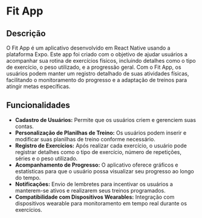 # Fit App

## Descrição

O Fit App é um aplicativo desenvolvido em React Native usando a plataforma Expo. Este app foi criado com o objetivo de ajudar usuários a acompanhar sua rotina de exercícios físicos, incluindo detalhes como o tipo de exercício, o peso utilizado, e a progressão geral. Com o Fit App, os usuários podem manter um registro detalhado de suas atividades físicas, facilitando o monitoramento do progresso e a adaptação de treinos para atingir metas específicas.

## Funcionalidades

-   **Cadastro de Usuários:** Permite que os usuários criem e gerenciem suas contas.
-   **Personalização de Planilhas de Treino:** Os usuários podem inserir e modificar suas planilhas de treino conforme necessário.
-   **Registro de Exercícios:** Após realizar cada exercício, o usuário pode registrar detalhes como o tipo de exercício, número de repetições, séries e o peso utilizado.
-   **Acompanhamento de Progresso:** O aplicativo oferece gráficos e estatísticas para que o usuário possa visualizar seu progresso ao longo do tempo.
-   **Notificações:** Envio de lembretes para incentivar os usuários a manterem-se ativos e realizarem seus treinos programados.
-   **Compatibilidade com Dispositivos Wearables:** Integração com dispositivos wearable para monitoramento em tempo real durante os exercícios.
